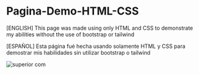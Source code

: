 # Pagina-Demo-HTML-CSS

[ENGLISH] This page was made using only HTML and CSS to demonstrate my abilities without the use of bootstrap or tailwind

[ESPAÑOL] Esta página fué hecha usando solamente HTML y CSS para demostrar mis habilidades sin utilizar bootstrap o tailwind

![superior com](https://user-images.githubusercontent.com/4398470/209255867-b1e95263-ecde-4a9a-85ef-1cf40c32a10f.png)
